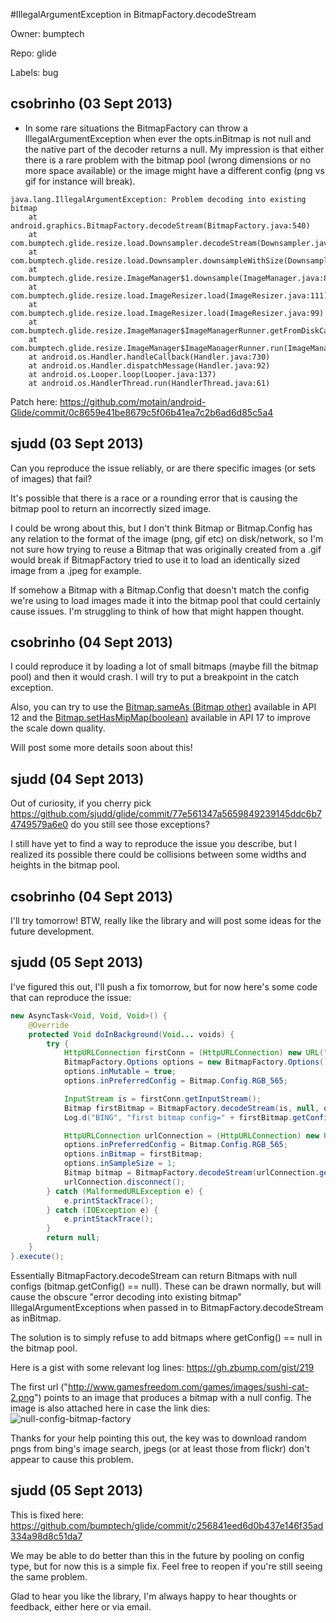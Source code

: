 #IllegalArgumentException in BitmapFactory.decodeStream

Owner: bumptech

Repo: glide

Labels: bug 

## csobrinho (03 Sept 2013)

- In some rare situations the BitmapFactory can throw a IllegalArgumentException when ever the opts.inBitmap is not null and the native part of the decoder returns a null. My impression is that either there is a rare problem with the bitmap pool (wrong dimensions or no more space available) or the image might have a different config (png vs gif for instance will break).

```
java.lang.IllegalArgumentException: Problem decoding into existing bitmap
    at android.graphics.BitmapFactory.decodeStream(BitmapFactory.java:540)
    at com.bumptech.glide.resize.load.Downsampler.decodeStream(Downsampler.java:165)
    at com.bumptech.glide.resize.load.Downsampler.downsampleWithSize(Downsampler.java:114)
    at com.bumptech.glide.resize.ImageManager$1.downsample(ImageManager.java:80)
    at com.bumptech.glide.resize.load.ImageResizer.load(ImageResizer.java:111)
    at com.bumptech.glide.resize.load.ImageResizer.load(ImageResizer.java:99)
    at com.bumptech.glide.resize.ImageManager$ImageManagerRunner.getFromDiskCache(ImageManager.java:540)
    at com.bumptech.glide.resize.ImageManager$ImageManagerRunner.run(ImageManager.java:523)
    at android.os.Handler.handleCallback(Handler.java:730)
    at android.os.Handler.dispatchMessage(Handler.java:92)
    at android.os.Looper.loop(Looper.java:137)
    at android.os.HandlerThread.run(HandlerThread.java:61)

```

Patch here: https://github.com/motain/android-Glide/commit/0c8659e41be8679c5f06b41ea7c2b6ad6d85c5a4


## sjudd (03 Sept 2013)

Can you reproduce the issue reliably, or are there specific images (or sets of images) that fail?

It's possible that there is a race or a rounding error that is causing the bitmap pool to return an incorrectly sized image. 

I could be wrong about this, but I don't think Bitmap or Bitmap.Config has any relation to the format of the image (png, gif etc) on disk/network, so I'm not sure how trying to reuse a Bitmap that was originally created from a .gif would break if BitmapFactory tried to use it to load an identically sized image from a .jpeg for example.

If somehow a Bitmap with a Bitmap.Config that doesn't match the config we're using to load images made it into the bitmap pool that could certainly cause issues. I'm struggling to think of how that might happen thought.  


## csobrinho (04 Sept 2013)

I could reproduce it by loading a lot of small bitmaps (maybe fill the bitmap pool) and then it would crash. I will try to put a breakpoint in the catch exception.

Also, you can try to use the [Bitmap.sameAs (Bitmap other)](http://developer.android.com/reference/android/graphics/Bitmap.html#sameAs%28android.graphics.Bitmap%29) available in API 12 and the [Bitmap.setHasMipMap(boolean)](http://developer.android.com/reference/android/graphics/Bitmap.html#setHasMipMap%28boolean%29) available in API 17 to improve the scale down quality.

Will post some more details soon about this!


## sjudd (04 Sept 2013)

Out of curiosity, if you cherry pick https://github.com/sjudd/glide/commit/77e561347a5659849239145ddc6b74749579a6e0 do you still see those exceptions?

I still have yet to find a way to reproduce the issue you describe, but I realized its possible there could be collisions between some widths and heights in the bitmap pool. 


## csobrinho (04 Sept 2013)

I'll try tomorrow! BTW, really like the library and will post some ideas for the future development.


## sjudd (05 Sept 2013)

I've figured this out, I'll push a fix tomorrow, but for now here's some code that can reproduce the issue:

``` java
new AsyncTask<Void, Void, Void>() {
    @Override
    protected Void doInBackground(Void... voids) {
        try {
            HttpURLConnection firstConn = (HttpURLConnection) new URL("http://www.gamesfreedom.com/games/images/sushi-cat-2.png").openConnection();
            BitmapFactory.Options options = new BitmapFactory.Options();
            options.inMutable = true;
            options.inPreferredConfig = Bitmap.Config.RGB_565;

            InputStream is = firstConn.getInputStream();
            Bitmap firstBitmap = BitmapFactory.decodeStream(is, null, options);
            Log.d("BING", "first bitmap config=" + firstBitmap.getConfig() + " width=" + firstBitmap.getWidth() + " height=" + firstBitmap.getHeight());

            HttpURLConnection urlConnection = (HttpURLConnection) new URL("http://blog.chappy-cat.com/wp/wp-content/uploads/20130215cat_heart_c.png").openConnection();
            options.inPreferredConfig = Bitmap.Config.RGB_565;
            options.inBitmap = firstBitmap;
            options.inSampleSize = 1;
            Bitmap bitmap = BitmapFactory.decodeStream(urlConnection.getInputStream(), null, options);
            urlConnection.disconnect();
        } catch (MalformedURLException e) {
            e.printStackTrace();
        } catch (IOException e) {
            e.printStackTrace();
        }
        return null;
    }
}.execute();
```

Essentially BitmapFactory.decodeStream can return Bitmaps with null configs (bitmap.getConfig() == null). These can be drawn normally, but will cause the obscure "error decoding into existing bitmap" IllegalArgumentExceptions when passed in to BitmapFactory.decodeStream as inBitmap.

The solution is to simply refuse to add bitmaps where getConfig() == null in the bitmap pool. 

Here is a gist with some relevant log lines:
https://gh.zbump.com/gist/219

The first url ("http://www.gamesfreedom.com/games/images/sushi-cat-2.png") points to an image that produces a bitmap with a null config. The image is also attached here in case the link dies: 
![null-config-bitmap-factory](https://f.cloud.github.com/assets/1627211/1085498/4f48db7e-15d2-11e3-9178-150a499cb342.png)

Thanks for your help pointing this out, the key was to download random pngs from bing's image search, jpegs (or at least those from flickr) don't appear to cause this problem.


## sjudd (05 Sept 2013)

This is fixed here: https://github.com/bumptech/glide/commit/c256841eed6d0b437e146f35ad334a98d8c51da7

We may be able to do better than this in the future by pooling on config type, but for now this is a simple fix. Feel free to reopen if you're still seeing the same problem.

Glad to hear you like the library, I'm always happy to hear thoughts or feedback, either here or via email. 


